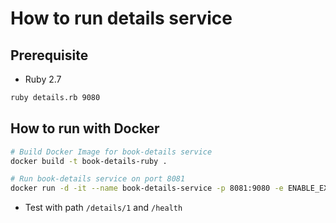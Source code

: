 # How to run details service

## Prerequisite

* Ruby 2.7

```bash
ruby details.rb 9080
```

## How to run with Docker

```bash
# Build Docker Image for book-details service
docker build -t book-details-ruby .

# Run book-details service on port 8081
docker run -d -it --name book-details-service -p 8081:9080 -e ENABLE_EXTERNAL_BOOK_SERVICE=true book-details-ruby
```

* Test with path `/details/1` and `/health`
